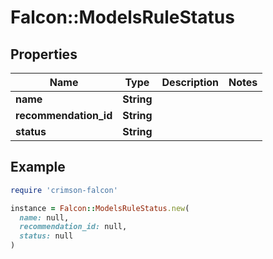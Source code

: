 # Falcon::ModelsRuleStatus

## Properties

| Name | Type | Description | Notes |
| ---- | ---- | ----------- | ----- |
| **name** | **String** |  |  |
| **recommendation_id** | **String** |  |  |
| **status** | **String** |  |  |

## Example

```ruby
require 'crimson-falcon'

instance = Falcon::ModelsRuleStatus.new(
  name: null,
  recommendation_id: null,
  status: null
)
```

